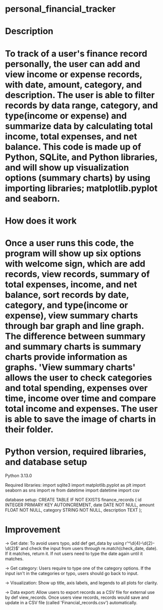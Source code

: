 # personal_financial_tracker

# Description

# To track of a user's finance record personally, the user can add and view income or expense records, with date, amount, category, and description. The user is able to filter records by data range, category, and type(income or expense) and summarize data by calculating total income, total expenses, and net balance. This code is made up of Python, SQLite, and Python libraries, and will show up visualization options (summary charts) by using importing libraries; matplotlib.pyplot and seaborn.

# How does it work

# Once a user runs this code, the program will show up six options with welcome sign, which are add records, view records, summary of total expenses, income, and net balance, sort records by date, category, and type(income or expense), view summary charts through bar graph and line graph. The difference between summary and summary charts is summary charts provide information as graphs. 'View summary charts' allows the user to check categories and total spending, expenses over time, income over time and compare total income and expenses. The user is able to save the image of charts in their folder. 

# Python version, required libraries, and database setup
Python 3.13.0

Required libraries: 
import sqlite3
import matplotlib.pyplot as plt
import seaborn as sns
import re
from datetime import datetime
import csv

database setup:
CREATE TABLE IF NOT EXISTS finance_records (
    id INTEGER PRIMARY KEY AUTOINCREMENT,
    date DATE NOT NULL,
    amount FLOAT NOT NULL,
    category STRING NOT NULL,
    description TEXT
);


# Improvement

-> Get date: To avoid users typo, add def get_data by using r'^\d{4}-\d{2}-\d{2}$' and check the input from users through re.match(check_date, date). If it matches, return it. If not users need to type the date again until it matches.

-> Get category: Users require to type one of the category options. If the input isn't in the categories or typo, users should go back to input.

-> Visualization: Show up title, axis labels, and legends to all plots for clarity.

-> Data export: Allow users to export records as a CSV file for external use by def view_records. Once users view records, records would save and update in a CSV file (called 'Financial_records.csv') automatically.
